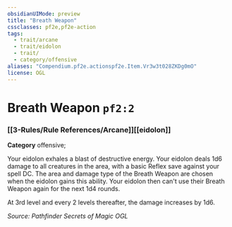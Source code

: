 ```yaml
---
obsidianUIMode: preview
title: "Breath Weapon"
cssclasses: pf2e,pf2e-action
tags:
  - trait/arcane
  - trait/eidolon
  - trait/
  - category/offensive
aliases: "Compendium.pf2e.actionspf2e.Item.Vr3w3t028ZKDg0mO"
license: OGL
---
```

# Breath Weapon `pf2:2`

### [[3-Rules/Rule References/Arcane]][[eidolon]]

**Category** offensive; 




Your eidolon exhales a blast of destructive energy. Your eidolon deals 1d6 damage to all creatures in the area, with a basic Reflex save against your spell DC. The area and damage type of the Breath Weapon are chosen when the eidolon gains this ability. Your eidolon then can't use their Breath Weapon again for the next 1d4 rounds.

At 3rd level and every 2 levels thereafter, the damage increases by 1d6.

*Source: Pathfinder Secrets of Magic*
*OGL*